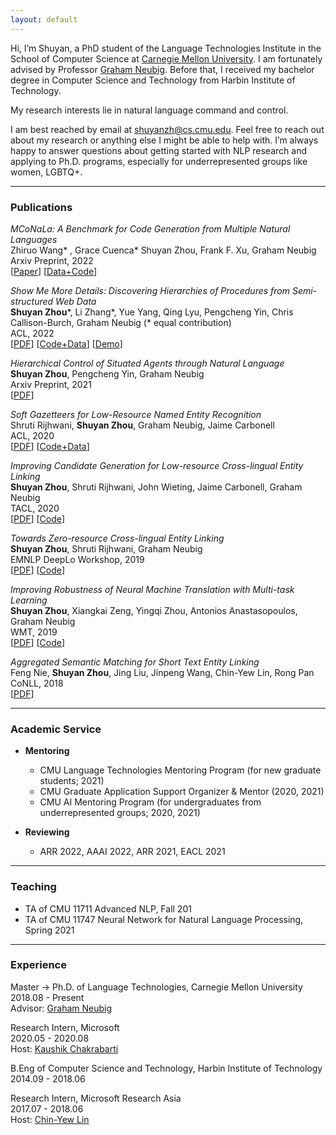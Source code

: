 ```yaml
---
layout: default
---
```


<!-- ## About Me -->
<a id="about-me"></a>
Hi, I’m Shuyan, a PhD student of the Language Technologies Institute in the School of Computer Science at [Carnegie Mellon University](https://www.cmu.edu). I am fortunately advised by Professor [Graham Neubig](http://phontron.com). Before that, I received my bachelor degree in Computer Science and Technology from Harbin Institute of Technology.

My research interests lie in natural language command and control.

I am best reached by email at [shuyanzh@cs.cmu.edu](mailto:shuyanzh@cs.cmu.edu). Feel free to reach out about my research or anything else I might be able to help with. I’m always happy to answer questions about getting started with NLP research and applying to Ph.D. programs, especially for underrepresented groups like women, LGBTQ+.

<!-- <span style="font-size:0.85em">**I'm on the job market!** Please [send me an email](mailto:srijhwan@cs.cmu.edu) if you think I'd be a good fit for your industry research group. My CV can be found [here](/ShrutiRijhwani_CV.pdf).</span> -->

------------

### Publications
*MCoNaLa: A Benchmark for Code Generation from Multiple Natural Languages*\
Zhiruo Wang\* , Grace Cuenca\* Shuyan Zhou, Frank F. Xu, Graham Neubig \
Arxiv Preprint, 2022 \
[[Paper](https://arxiv.org/pdf/2203.08388.pdf)] [[Data+Code](https://github.com/zorazrw/multilingual-conala)]

*Show Me More Details: Discovering Hierarchies of Procedures from Semi-structured Web Data*\
**Shuyan Zhou**\*, Li Zhang\*, Yue Yang, Qing Lyu, Pengcheng Yin, Chris Callison-Burch, Graham Neubig (* equal contribution)\
ACL, 2022 \
[[PDF](https://arxiv.org/pdf/2203.07264.pdf)] [[Code+Data](https://github.com/shuyanzhou/wikihow_hierarchy)] [[Demo](https://wikihow-hierarchy.github.io)]


*Hierarchical Control of Situated Agents through Natural Language*\
**Shuyan Zhou**, Pengcheng Yin, Graham Neubig \
Arxiv Preprint, 2021\
[[PDF](https://arxiv.org/pdf/2109.08214.pdf)]

*Soft Gazetteers for Low-Resource Named Entity Recognition*\
Shruti Rijhwani, **Shuyan Zhou**, Graham Neubig, Jaime Carbonell \
ACL, 2020\
[[PDF](https://aclanthology.org/2020.acl-main.722.pdf)] [[Code+Data](https://github.com/shrutirij/soft-gazetteers)]


*Improving Candidate Generation for Low-resource Cross-lingual Entity Linking*\
**Shuyan Zhou**, Shruti Rijhwani, John Wieting, Jaime Carbonell, Graham Neubig \
TACL, 2020\
[[PDF](https://aclanthology.org/2020.tacl-1.8.pdf)] [[Code](https://github.com/shuyanzhou/pbel_plus)]


*Towards Zero-resource Cross-lingual Entity Linking*\
**Shuyan Zhou**, Shruti Rijhwani, Graham Neubig \
EMNLP DeepLo Workshop, 2019\
[[PDF](https://aclanthology.org/D19-61.pdf#page=257)] [[Code](https://github.com/shuyanzhou/burn_xel)]

*Improving Robustness of Neural Machine Translation with Multi-task Learning*\
**Shuyan Zhou**, Xiangkai Zeng, Yingqi Zhou, Antonios Anastasopoulos, Graham Neubig \
WMT, 2019\
[[PDF](https://aclanthology.org/W19-5368.pdf)] [[Code](https://github.com/shuyanzhou/multitask_transformer)]

*Aggregated Semantic Matching for Short Text Entity Linking*\
Feng Nie, **Shuyan Zhou**, Jing Liu, Jinpeng Wang, Chin-Yew Lin, Rong Pan \
CoNLL, 2018\
[[PDF](https://aclanthology.org/K18-1046.pdf)]

------------

### Academic Service

* **Mentoring**
  * CMU Language Technologies Mentoring Program (for new graduate students; 2021)
  * CMU Graduate Application Support Organizer & Mentor (2020, 2021)
  * CMU AI Mentoring Program (for undergraduates from underrepresented groups; 2020, 2021)

* **Reviewing**
  * ARR 2022, AAAI 2022, ARR 2021, EACL 2021

------------

### Teaching
* TA of CMU 11711 Advanced NLP, Fall 201
* TA of CMU 11747 Neural Network for Natural Language Processing, Spring 2021

------------

### Experience
Master → Ph.D. of Language Technologies, Carnegie Mellon University \
2018.08 - Present \
Advisor: [Graham Neubig](http://phontron.com)

Research Intern, Microsoft \
2020.05 - 2020.08 \
Host: [Kaushik Chakrabarti](https://www.microsoft.com/en-us/research/people/kaushik/) 

B.Eng of Computer Science and Technology, Harbin Institute of Technology \
2014.09 - 2018.06 

Research Intern, Microsoft Research Asia \
2017.07 - 2018.06 \
Host: [Chin-Yew Lin](https://www.microsoft.com/en-us/research/people/cyl/)
